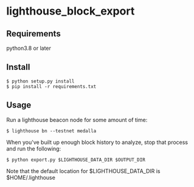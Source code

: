 # lighthouse_block_export

## Requirements

python3.8 or later

## Install

```
$ python setup.py install
$ pip install -r requirements.txt
```

## Usage

Run a lighthouse beacon node for some amount of time:

```
$ lighthouse bn --testnet medalla
```

When you've built up enough block history to analyze, stop that process and run the following:

```
$ python export.py $LIGHTHOUSE_DATA_DIR $OUTPUT_DIR
```

Note that the default location for $LIGHTHOUSE_DATA_DIR is $HOME/.lighthouse

